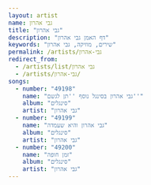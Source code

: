 ```yaml
---
layout: artist
name: גבי אהרון
title: "גבי אהרון"
description: "דף האמן גבי אהרון"
keywords: "שירים, מוזיקה, גבי אהרון"
permalink: /artists/גבי-אהרון
redirect_from:
  - /artists/list/גבי אהרון
  - /artists/גבי-אהרון/
songs:
  - number: "49198"
    name: "גבי אהרון בסינגל נוסף ''תן לגשם''"
    album: "סינגלים"
    artist: "גבי אהרון"
  - number: "49199"
    name: "גבי אהרון והיא שעמדה"
    album: "סינגלים"
    artist: "גבי אהרון"
  - number: "49200"
    name: "זמן חופה"
    album: "סינגלים"
    artist: "גבי אהרון"
---
```

